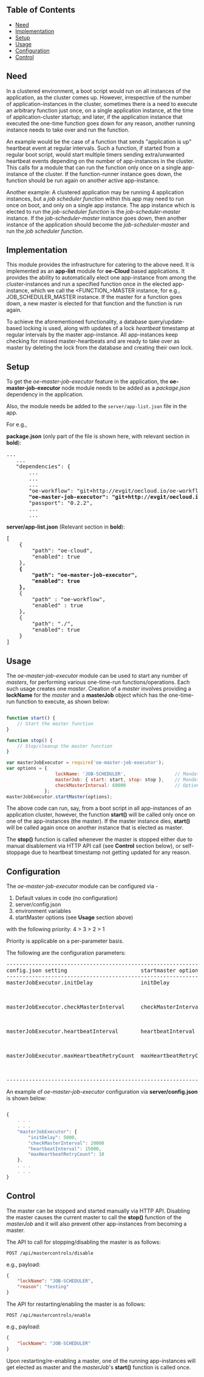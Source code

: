## Table of Contents
- [Need](#Need)
- [Implementation](#Implementation)
- [Setup](#Setup)
- [Usage](#Usage)
- [Configuration](#Configuration)
- [Control](#Control)


<a name="Need"></a>
## Need
In a clustered environment, a boot script would run on all instances of the application, as the cluster comes up.
However, irrespective of the number of application-instances in the cluster, sometimes there is a need to execute an
arbitrary function just once, on a single application instance, at the time of application-cluster startup;
and later, if the application instance that executed the one-time function goes down for any reason, another running
instance needs to take over and run the function.

An example would be the case of a function that sends "application is up" heartbeat event at regular intervals.
Such a function, if started from a regular boot script, would start multiple timers sending extra/unwanted heartbeat events
depending on the number of app-instances in the cluster. This calls for a module that can run the function only
once on a single app-instance of the cluster. If the function-runner instance goes down, the function should be run again on another
active app-instance.

Another example: A clustered application may be running 4 application instances, but a *job scheduler function* within this app
may need to run once on boot, and only on a single app instance. The app instance which is elected to run the *job-scheduler function*
is the *job-scheduler-master* instance.
If the *job-scheduler-master* instance goes down, then another instance of the application should become the *job-scheduler-master* and
run the *job scheduler function*.

<a name="Implementation"></a>
## Implementation
This module provides the infrastructure for catering to the above need. It is implemented as an **app-list** module for **oe-Cloud** based applications.
It provides the ability to automatically elect one app-instance from among the cluster-instances and run a specified function once in the elected app-instance,
which we call the <FUNCTION_>MASTER instance, for e.g., JOB_SCHEDULER_MASTER instance. If the master for a function goes down,
a new master is elected for that function and the function is run again.

To achieve the aforementioned functionality, a database query/update-based locking is used, along with updates of a lock *heartbeat* timestamp
at regular intervals by the master app-instance. All app-instances keep checking for missed master-heartbeats and are ready to take over
as master by deleting the lock from the database and creating their own lock.

<a name="Setup"></a>
## Setup
To get the *oe-master-job-executor* feature in the application, the **oe-master-job-executor** node module needs to be added
as a *package.json* dependency in the application.

Also, the module needs be added to the `server/app-list.json` file in the app.

For e.g.,

**package.json**  (only part of the file is shown here, with relevant section in **bold**):

<pre>
...
   ...
   "dependencies": {
       ...
       ...
       ...
       "oe-workflow": "git+http://evgit/oecloud.io/oe-workflow.git#2.1.0",
       <B>"oe-master-job-executor": "git+http://evgit/oecloud.io/oe-master-job-executor.git#2.1.0",</B>
       "passport": "0.2.2",
       ...
       ...
</pre>

**server/app-list.json**   (Relevant section in **bold**):

<pre>
[
    {
        "path": "oe-cloud",
        "enabled": true
    },
    <b>{
        "path": "oe-master-job-executor",
        "enabled": true
    },</b>
	{
		"path" : "oe-workflow",
		"enabled" : true
	},
	{
        "path": "./",
        "enabled": true
    }
]
</pre>

<a name="Usage"></a>
## Usage
The *oe-master-job-executor* module can be used to start any number of *masters*, for performing various one-time-run functions/operations.
Each such usage creates one *master*. Creation of a *master* involves providing a **lockName** for the *master* and a **masterJob** object which
has the one-time-run function to execute, as shown below:

```javascript

function start() {
    // Start the master function
}

function stop() {
    // Stop/cleanup the master function
}

var masterJobExecutor = require('oe-master-job-executor');
var options = {
                  lockName: 'JOB-SCHEDULER',                  // Mandatory
                  masterJob: { start: start, stop: stop },    // Mandatory
                  checkMasterInterval: 60000                  // Optional. See 'Configuration' section below for details.
              };
masterJobExecutor.startMaster(options);


```
The above code can run, say, from a boot script in all app-instances of an application cluster, however, the function **start()** will be called only once
on one of the app-instances (the master). If the master instance dies, **start()** will be called again once on another instance that is elected as master.

The **stop()** function is called whenever the master is stopped either due to manual disablement via HTTP API call (see **Control** section below),
or self-stoppage due to heartbeat timestamp not getting updated for any reason.

<a name="Configuration"></a>
## Configuration
The *oe-master-job-executor* module can be configured via -

1.  Default values in code (no configuration)
2.  server/config.json
3.  environment variables
4.  startMaster options (see **Usage** section above)

with the following priority:  4 > 3 > 2 > 1

Priority is applicable on a per-parameter basis.

The following are the configuration parameters:

<pre>
----------------------------------------------------------------------------------------------------------------------------------------
config.json setting                       startmaster option      Env Variable            type          default    Description
----------------------------------------------------------------------------------------------------------------------------------------
masterJobExecutor.initDelay               initDelay               INIT_DELAY              number (ms)   1000       This setting determines the delay
                                                                                                                   in milliseconds since boot, after
                                                                                                                   which the master is started

masterJobExecutor.checkMasterInterval     checkMasterInterval     CHECK_MASTER_INTERVAL   number (ms)   30000      This is the interval at which each
                                                                                                                   app-instance checks for the master heartbeat
                                                                                                                   in order to try and become master itself

masterJobExecutor.heartbeatInterval       heartbeatInterval       MASTER_JOB_HEARTBEAT_INTERVAL                    This is the interval at which heartbeat
                                                                                          number (ms)   8000       timestamp is updated by the master


masterJobExecutor.maxHeartbeatRetryCount  maxHeartbeatRetryCount  MASTER_JOB_MAX_HEARTBEAT_RETRY_COUNT             This is the number of times the master
                                                                                          number        3          heartbeat will be retried upon falure
                                                                                                                   to send heartbeat.

-----------------------------------------------------------------------------------------------------------------------------------------
</pre>


An example of *oe-master-job-executor* configuration via **server/config.json** is shown below:

```javascript

{
    . . .
    . . .
    "masterJobExecutor": {
        "initDelay": 5000,
        "checkMasterInterval": 20000
        "heartbeatInterval": 15000,
        "maxHeartbeatRetryCount": 10
    },
    . . .
    . . .
}
```

<a name="Control"></a>
## Control
The master can be stopped and started manually via HTTP API. Disabling the master causes the current master to call the
**stop()** function of the *masterJob* and it will also prevent other app-instances from becoming a master.

The API to call for stopping/disabling the master is as follows:
```
POST /api/mastercontrols/disable
```
e.g., payload:
```json
{
    "lockName": "JOB-SCHEDULER",
    "reason": "testing"
}

```

The API for restarting/enabling the master is as follows:
```
POST /api/mastercontrols/enable
```
e.g., payload:
```json
{
    "lockName": "JOB-SCHEDULER"
}

```
Upon restarting/re-enabling a master, one of the running app-instances will get elected as master and the *masterJob*'s **start()** function is called once.

